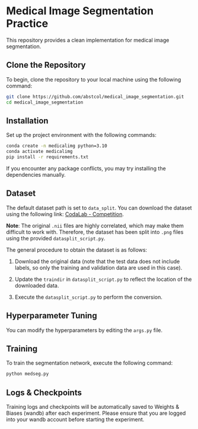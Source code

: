 


# Medical Image Segmentation Practice

This repository provides a clean implementation for medical image segmentation.

## Clone the Repository

To begin, clone the repository to your local machine using the following command:

```bash
git clone https://github.com/abstcol/medical_image_segmentation.git
cd medical_image_segmentation
```

## Installation

Set up the project environment with the following commands:

```bash
conda create -n medicalimg python=3.10
conda activate medicalimg
pip install -r requirements.txt
```

If you encounter any package conflicts, you may try installing the dependencies manually.

## Dataset

The default dataset path is set to `data_split`. You can download the dataset using the following link: [CodaLab - Competition](https://competitions.codalab.org/competitions/17094#participate).

**Note**: The original `.nii` files are highly correlated, which may make them difficult to work with. Therefore, the dataset has been split into `.png` files using the provided `datasplit_script.py`.

The general procedure to obtain the dataset is as follows:

1.  Download the original data (note that the test data does not include labels, so only the training and validation data are used in this case).
    
2.  Update the `traindir` in `datasplit_script.py` to reflect the location of the downloaded data.
    
3.  Execute the `datasplit_script.py` to perform the conversion.
    

## Hyperparameter Tuning

You can modify the hyperparameters by editing the `args.py` file.

## Training

To train the segmentation network, execute the following command:

```bash
python medseg.py

```

## Logs & Checkpoints

Training logs and checkpoints will be automatically saved to Weights & Biases (wandb) after each experiment. Please ensure that you are logged into your wandb account before starting the experiment.


<!--stackedit_data:
eyJoaXN0b3J5IjpbMjEzNTI5MDU0OV19
-->